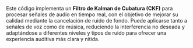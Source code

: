 Este código implementa un **Filtro de Kalman de Cubatura (CKF)** para procesar señales de audio en tiempo real, con el objetivo de mejorar su calidad mediante la cancelación de ruido de fondo. Puede aplicarse tanto a señales de voz como de música, reduciendo la interferencia no deseada y adaptándose a diferentes niveles y tipos de ruido para ofrecer una experiencia auditiva más clara y nítida.
